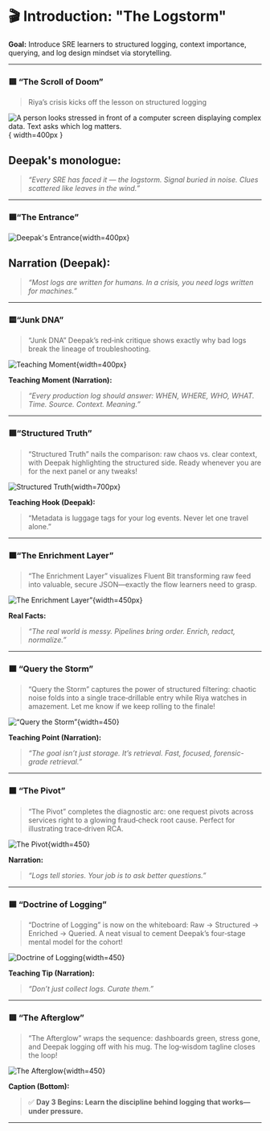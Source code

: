 
# 🎬 **Introduction: "The Logstorm"**  
 
**Goal:** Introduce SRE learners to structured logging, context importance, querying, and log design mindset via storytelling.

---

### **🟥 “The Scroll of Doom”**

>Riya’s crisis kicks off the lesson on structured logging

![A person looks stressed in front of a computer screen displaying complex data. Text asks which log matters.](images/day-03-panel-1.png){ width=400px }

## **Deepak's monologue:**  
> *“Every SRE has faced it — the logstorm. Signal buried in noise. Clues scattered like leaves in the wind.”*

---

### **🟦“The Entrance”**

![Deepak's Entrance](images/day-03-panel-2.png){width=400px}

## **Narration (Deepak):**  
> *“Most logs are written for humans. In a crisis, you need logs written for machines.”*

---

### **🟨“Junk DNA”**

>“Junk DNA” Deepak’s red‑ink critique shows exactly why bad logs break the lineage of troubleshooting. 

![Teaching Moment](images/day-03-panel-3.png){width=400px}

**Teaching Moment (Narration):**  
> *“Every production log should answer: WHEN, WHERE, WHO, WHAT. Time. Source. Context. Meaning.”*

---

### **🟩“Structured Truth”**

>“Structured Truth” nails the comparison: raw chaos vs. clear context, with Deepak highlighting the structured side. Ready whenever you are for the next panel or any tweaks!

![Structured Truth](images/day-03-panel-4.png){width=700px}

**Teaching Hook (Deepak):**  
> “Metadata is luggage tags for your log events. Never let one travel alone.”

---

### **🟧“The Enrichment Layer”**

>“The Enrichment Layer” visualizes Fluent Bit transforming raw feed into valuable, secure JSON—exactly the flow learners need to grasp. 

![The Enrichment Layer” ](images/day-03-panel-5.png){width=450px}

**Real Facts:**  
> *“The real world is messy. Pipelines bring order. Enrich, redact, normalize.”*

---

### **🟫 “Query the Storm”**

> “Query the Storm” captures the power of structured filtering: chaotic noise folds into a single trace‑drillable entry while Riya watches in amazement. Let me know if we keep rolling to the finale!

![“Query the Storm” ](images/day-03-panel-6.png){width=450}

**Teaching Point (Narration):**  
> *“The goal isn’t just storage. It’s retrieval. Fast, focused, forensic-grade retrieval.”*



---

### **⬛ “The Pivot”**

>“The Pivot” completes the diagnostic arc: one request pivots across services right to a glowing fraud‑check root cause. Perfect for illustrating trace‑driven RCA. 

![The Pivot](images/day-03-panel-7.png){width=450}

**Narration:**  
> *“Logs tell stories. Your job is to ask better questions.”*


---

### **🟦 “Doctrine of Logging”**

>“Doctrine of Logging” is now on the whiteboard: Raw → Structured → Enriched → Queried. A neat visual to cement Deepak’s four‑stage mental model for the cohort!

![Doctrine of Logging](images/day-03-panel-8.png){width=450}

**Teaching Tip (Narration):**  
> *“Don’t just collect logs. Curate them.”*

---

### **🟥 “The Afterglow”**
>“The Afterglow” wraps the sequence: dashboards green, stress gone, and Deepak logging off with his mug. The log‑wisdom tagline closes the loop!

![The Afterglow](images/day-03-panel-9.png){width=450}

**Caption (Bottom):**  
> ✅ **Day 3 Begins: Learn the discipline behind logging that works—under pressure.**

---

